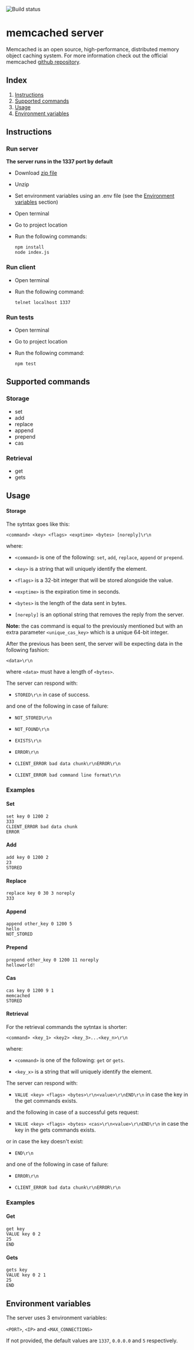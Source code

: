 ![Build status](https://github.com/rafapirotto/memcached/actions/workflows/node.js.yml/badge.svg)


# memcached server

Memcached is an open source, high-performance, distributed memory object caching system. For more information check out the official memcached [github repository](https://github.com/memcached/memcached).

## Index
1. [Instructions](#instructions)
2. [Supported commands](#supported-commands)
3. [Usage](#usage)
4. [Environment variables](#environment-variables)

## Instructions
### Run server

**The server runs in the 1337 port by default**

* Download [zip file](https://github.com/rafapirotto/memcached/archive/master.zip)

* Unzip

* Set environment variables using an .env file (see the [Environment variables](#Environment-variables) section)

* Open terminal

* Go to project location

* Run the following commands:

      npm install
      node index.js

### Run client

* Open terminal

* Run the following command:

      telnet localhost 1337
    
### Run tests

* Open terminal
* Go to project location
* Run the following command:

      npm test

## Supported commands
### Storage

* set
* add
* replace
* append
* prepend
* cas
### Retrieval

* get
* gets

## Usage

#### Storage

The sytntax goes like this:

`<command> <key> <flags> <exptime> <bytes> [noreply]\r\n`

where:

* `<command>` is one of the following: `set`, `add`, `replace`, `append` or `prepend`.

* `<key>` is a string that will uniquely identify the element.

* `<flags>` is a 32-bit integer that will be stored alongside the value.

* `<exptime>` is the expiration time in seconds.

* `<bytes>` is the length of the data sent in bytes.

* `[noreply]` is an optional string that removes the reply from the server.

**Note:** the cas command is equal to the previously mentioned but with an extra parameter `<unique_cas_key>` which is a unique 64-bit integer.

After the previous has been sent, the server will be expecting data in the following fashion:

`<data>\r\n`

where `<data>` must have a length of `<bytes>`.

The server can respond with:

* `STORED\r\n` in case of success.

and one of the following in case of failure:

* `NOT_STORED\r\n`

* `NOT_FOUND\r\n`

* `EXISTS\r\n`

* `ERROR\r\n`

* `CLIENT_ERROR bad data chunk\r\nERROR\r\n`

* `CLIENT_ERROR bad command line format\r\n`

### Examples

#### Set

    set key 0 1200 2
    333
    CLIENT_ERROR bad data chunk
    ERROR

#### Add

    add key 0 1200 2
    23
    STORED

#### Replace

    replace key 0 30 3 noreply
    333

#### Append

    append other_key 0 1200 5
    hello
    NOT_STORED   

#### Prepend

    prepend other_key 0 1200 11 noreply
    helloworld!

#### Cas

    cas key 0 1200 9 1
    memcached
    STORED        

#### Retrieval

For the retrieval commands the sytntax is shorter:

`<command> <key_1> <key2> <key_3>...<key_n>\r\n`

where:

* `<command>` is one of the following: `get` or `gets`.

* `<key_x>` is a string that will uniquely identify the element.

The server can respond with:

* `VALUE <key> <flags> <bytes>\r\n<value>\r\nEND\r\n` in case the key in the get commands exists.

and the following in case of a successful gets request:

* `VALUE <key> <flags> <bytes> <cas>\r\n<value>\r\nEND\r\n` in case the key in the gets commands exists.

or in case the key doesn't exist:

* `END\r\n`

and one of the following in case of failure:

* `ERROR\r\n`

* `CLIENT_ERROR bad data chunk\r\nERROR\r\n`

### Examples

#### Get

    get key
    VALUE key 0 2
    25
    END
    
#### Gets

    gets key
    VALUE key 0 2 1
    25
    END
    

## Environment variables

The server uses 3 environment variables:

`<PORT>`, `<IP>` and `<MAX_CONNECTIONS>`

If not provided, the default values are `1337`, `0.0.0.0` and `5` respectively.